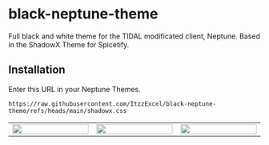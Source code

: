 # black-neptune-theme
Full black and white theme for the TIDAL modificated client, Neptune. Based in the ShadowX Theme for Spicetify.

## Installation
Enter this URL in your Neptune Themes.
```
https://raw.githubusercontent.com/ItzzExcel/black-neptune-theme/refs/heads/main/shadowx.css
```


<table>
	<tr>
		<td width="400">
			<img src="https://github.com/user-attachments/assets/6d754d83-b94a-4afc-9ad4-769879b6fd74" height="100%">
		</td>
		<td width="400">
			<img src="https://github.com/user-attachments/assets/fab692a2-9c31-48e3-a36d-ae5e585a7d31" height="100%">
		</td>
		<td width="400">
			<img src="https://github.com/user-attachments/assets/940e8418-fce0-45c0-bd75-4ab06d4287fd" height="100%">
		</td>
	</tr>
</table>
